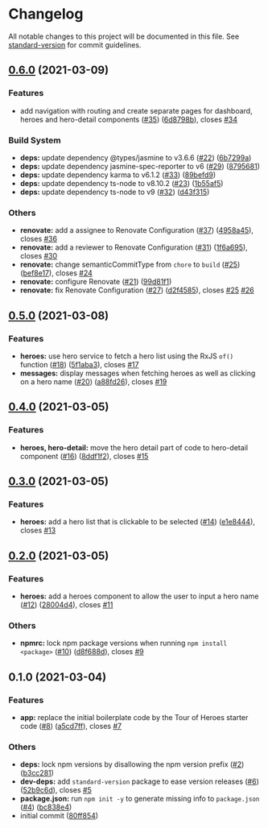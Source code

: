 # Changelog

All notable changes to this project will be documented in this file. See [standard-version](https://github.com/conventional-changelog/standard-version) for commit guidelines.

## [0.6.0](https://github.com/shoichiaizawa/angular-tour-of-heroes/compare/v0.5.0...v0.6.0) (2021-03-09)


### Features

* add navigation with routing and create separate pages for dashboard, heroes and hero-detail components ([#35](https://github.com/shoichiaizawa/angular-tour-of-heroes/issues/35)) ([6d8798b](https://github.com/shoichiaizawa/angular-tour-of-heroes/commit/6d8798b94a482f9128a12535f267aa130957d8cf)), closes [#34](https://github.com/shoichiaizawa/angular-tour-of-heroes/issues/34)


### Build System

* **deps:** update dependency @types/jasmine to v3.6.6 ([#22](https://github.com/shoichiaizawa/angular-tour-of-heroes/issues/22)) ([6b7299a](https://github.com/shoichiaizawa/angular-tour-of-heroes/commit/6b7299a690ee448e57d5b8206a8be520eadd5899))
* **deps:** update dependency jasmine-spec-reporter to v6 ([#29](https://github.com/shoichiaizawa/angular-tour-of-heroes/issues/29)) ([8795681](https://github.com/shoichiaizawa/angular-tour-of-heroes/commit/8795681963b40dea9e9335b7916dc0fc3819fb80))
* **deps:** update dependency karma to v6.1.2 ([#33](https://github.com/shoichiaizawa/angular-tour-of-heroes/issues/33)) ([89befd9](https://github.com/shoichiaizawa/angular-tour-of-heroes/commit/89befd92d441d6cc90fd50d55b97439f793012b9))
* **deps:** update dependency ts-node to v8.10.2 ([#23](https://github.com/shoichiaizawa/angular-tour-of-heroes/issues/23)) ([1b55af5](https://github.com/shoichiaizawa/angular-tour-of-heroes/commit/1b55af5a2b04322ddc7aa852e29ae331d478630e))
* **deps:** update dependency ts-node to v9 ([#32](https://github.com/shoichiaizawa/angular-tour-of-heroes/issues/32)) ([d43f315](https://github.com/shoichiaizawa/angular-tour-of-heroes/commit/d43f315c3b0d49b596dcdcdbec567d5b08fc024b))


### Others

* **renovate:** add a assignee to Renovate Configuration ([#37](https://github.com/shoichiaizawa/angular-tour-of-heroes/issues/37)) ([4958a45](https://github.com/shoichiaizawa/angular-tour-of-heroes/commit/4958a45d8a17de67c593ede73d34ba1dbf10bdf0)), closes [#36](https://github.com/shoichiaizawa/angular-tour-of-heroes/issues/36)
* **renovate:** add a reviewer to Renovate Configuration ([#31](https://github.com/shoichiaizawa/angular-tour-of-heroes/issues/31)) ([1f6a695](https://github.com/shoichiaizawa/angular-tour-of-heroes/commit/1f6a69516f0cd95a9c3e8d10c02918c511d0c80e)), closes [#30](https://github.com/shoichiaizawa/angular-tour-of-heroes/issues/30)
* **renovate:** change semanticCommitType from `chore` to `build` ([#25](https://github.com/shoichiaizawa/angular-tour-of-heroes/issues/25)) ([bef8e17](https://github.com/shoichiaizawa/angular-tour-of-heroes/commit/bef8e176256982683d064f8ee9ab7dedb7c9ebbe)), closes [#24](https://github.com/shoichiaizawa/angular-tour-of-heroes/issues/24)
* **renovate:** configure Renovate ([#21](https://github.com/shoichiaizawa/angular-tour-of-heroes/issues/21)) ([99d81f1](https://github.com/shoichiaizawa/angular-tour-of-heroes/commit/99d81f176548802670afd406b82988c292b85ba0))
* **renovate:** fix Renovate Configuration ([#27](https://github.com/shoichiaizawa/angular-tour-of-heroes/issues/27)) ([d2f4585](https://github.com/shoichiaizawa/angular-tour-of-heroes/commit/d2f458513afa5eb5a004579913cd7efc9c46d417)), closes [#25](https://github.com/shoichiaizawa/angular-tour-of-heroes/issues/25) [#26](https://github.com/shoichiaizawa/angular-tour-of-heroes/issues/26)

## [0.5.0](https://github.com/shoichiaizawa/angular-tour-of-heroes/compare/v0.4.0...v0.5.0) (2021-03-08)


### Features

* **heroes:** use hero service to fetch a hero list using the RxJS `of()` function ([#18](https://github.com/shoichiaizawa/angular-tour-of-heroes/issues/18)) ([5f1aba3](https://github.com/shoichiaizawa/angular-tour-of-heroes/commit/5f1aba37fed85902b931c311e3b723582aac1e3f)), closes [#17](https://github.com/shoichiaizawa/angular-tour-of-heroes/issues/17)
* **messages:** display messages when fetching heroes as well as clicking on a hero name ([#20](https://github.com/shoichiaizawa/angular-tour-of-heroes/issues/20)) ([a88fd26](https://github.com/shoichiaizawa/angular-tour-of-heroes/commit/a88fd26588322f336282a73e35be66eb5b6aed69)), closes [#19](https://github.com/shoichiaizawa/angular-tour-of-heroes/issues/19)

## [0.4.0](https://github.com/shoichiaizawa/angular-tour-of-heroes/compare/v0.3.0...v0.4.0) (2021-03-05)


### Features

* **heroes, hero-detail:** move the hero detail part of code to hero-detail component ([#16](https://github.com/shoichiaizawa/angular-tour-of-heroes/issues/16)) ([8ddf1f2](https://github.com/shoichiaizawa/angular-tour-of-heroes/commit/8ddf1f23f045fba1df2fcec02ec7ccecd8a4ebfe)), closes [#15](https://github.com/shoichiaizawa/angular-tour-of-heroes/issues/15)

## [0.3.0](https://github.com/shoichiaizawa/angular-tour-of-heroes/compare/v0.2.0...v0.3.0) (2021-03-05)


### Features

* **heroes:** add a hero list that is clickable to be selected ([#14](https://github.com/shoichiaizawa/angular-tour-of-heroes/issues/14)) ([e1e8444](https://github.com/shoichiaizawa/angular-tour-of-heroes/commit/e1e8444fbd97735a7ca540fed1ae51f3e4e6a6e6)), closes [#13](https://github.com/shoichiaizawa/angular-tour-of-heroes/issues/13)

## [0.2.0](https://github.com/shoichiaizawa/angular-tour-of-heroes/compare/v0.1.0...v0.2.0) (2021-03-05)


### Features

* **heroes:** add a heroes component to allow the user to input a hero name ([#12](https://github.com/shoichiaizawa/angular-tour-of-heroes/issues/12)) ([28004d4](https://github.com/shoichiaizawa/angular-tour-of-heroes/commit/28004d404af0e191deb5ded69b5a1539decd450c)), closes [#11](https://github.com/shoichiaizawa/angular-tour-of-heroes/issues/11)


### Others

* **npmrc:** lock npm package versions when running `npm install <package>` ([#10](https://github.com/shoichiaizawa/angular-tour-of-heroes/issues/10)) ([d8f688d](https://github.com/shoichiaizawa/angular-tour-of-heroes/commit/d8f688dc0c84d2a3043879e1f7e710ca3f0a5433)), closes [#9](https://github.com/shoichiaizawa/angular-tour-of-heroes/issues/9)

## 0.1.0 (2021-03-04)


### Features

* **app:** replace the initial boilerplate code by the Tour of Heroes starter code ([#8](https://github.com/shoichiaizawa/angular-tour-of-heroes/issues/8)) ([a5cd7ff](https://github.com/shoichiaizawa/angular-tour-of-heroes/commit/a5cd7ff74daea5b5c67429549848f98947633bf6)), closes [#7](https://github.com/shoichiaizawa/angular-tour-of-heroes/issues/7)


### Others

* **deps:** lock npm versions by disallowing the npm version prefix ([#2](https://github.com/shoichiaizawa/angular-tour-of-heroes/issues/2)) ([b3cc281](https://github.com/shoichiaizawa/angular-tour-of-heroes/commit/b3cc2819c73a00d44bba5dd4163da56a8fb01ae6))
* **dev-deps:** add `standard-version` package to ease version releases ([#6](https://github.com/shoichiaizawa/angular-tour-of-heroes/issues/6)) ([52b9c6d](https://github.com/shoichiaizawa/angular-tour-of-heroes/commit/52b9c6db0d6d49d8fce983d35c0ebc8141b2fd2c)), closes [#5](https://github.com/shoichiaizawa/angular-tour-of-heroes/issues/5)
* **package.json:** run `npm init -y` to generate missing info to `package.json` ([#4](https://github.com/shoichiaizawa/angular-tour-of-heroes/issues/4)) ([bc838e4](https://github.com/shoichiaizawa/angular-tour-of-heroes/commit/bc838e42eed50ade48e788b12bc18b9fc3b142d1))
* initial commit ([80ff854](https://github.com/shoichiaizawa/angular-tour-of-heroes/commit/80ff854c8051b440755397d572482b7a4aad014d))
